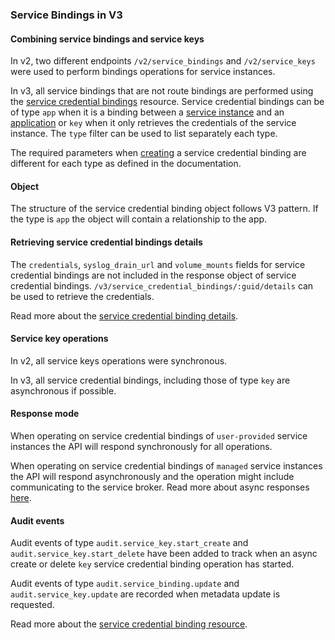 ### Service Bindings in V3

#### Combining service bindings and service keys

In v2, two different endpoints `/v2/service_bindings` and `/v2/service_keys`
were used to perform bindings operations for service instances.

In v3, all service bindings that are not route bindings are performed using the [service credential bindings](#service-credential-binding-experimental) resource.
Service credential bindings can be of type `app` when it is a binding between a [service instance](#service-instances) and an [application](#apps)
or `key` when it only retrieves the credentials of the service instance. 
The `type` filter can be used to list separately each type.

The required parameters when [creating](#create-a-service-credential-binding) 
a service credential binding are different for each type as defined in the documentation. 

#### Object

The structure of the service credential binding object follows V3 pattern.
If the type is `app` the object will contain a relationship to the app.

#### Retrieving service credential bindings details

The `credentials`, `syslog_drain_url` and `volume_mounts` fields for service credential bindings are not included in the response object of service credential bindings.
`/v3/service_credential_bindings/:guid/details` can be used to retrieve the credentials. 

Read more about the [service credential binding details](#get-a-service-credential-binding-details).

#### Service key operations

In v2, all service keys operations were synchronous.

In v3, all service credential bindings, including those of type `key` are asynchronous if possible.

#### Response mode

When operating on service credential bindings of `user-provided` service instances the API will respond synchronously for all operations.

When operating on service credential bindings of `managed` service instances the API will respond asynchronously and the operation might include communicating to the service broker. Read more about async responses [here](#asynchronous-operations).

#### Audit events

Audit events of type `audit.service_key.start_create` and  `audit.service_key.start_delete` have been added to track when 
an async create or delete `key` service credential binding operation has started. 

Audit events of type `audit.service_binding.update` and `audit.service_key.update` are recorded when metadata update is requested. 

Read more about the [service credential binding resource](#service-credential-binding-experimental).
